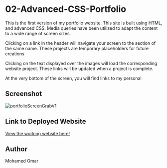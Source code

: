 # 02-Advanced-CSS-Portfolio


This is the first version of my portfolio website. This site is built using HTML, and advanced CSS. Media queries have been utilized to adapt the content to a wide range of screen sizes.

 Clicking on a link in the header will navigate your screen to the section of the same name. 
 These projects are temporary placeholders for future creations

Clicking on the text displayed over the images will load the corresponding website project. These links will be updated when a project is complete.

At the very bottom of the screen, you will find links to my personal 
## Screenshot

![portfolioScreenGrabV1](https://snipboard.io/ZbRaFH.jpg)

## Link to Deployed Website

[View the working website here!](https://moetive.github.io/02-Advanced-CSS-Portfolio-/)

## Author

Mohamed Omar
